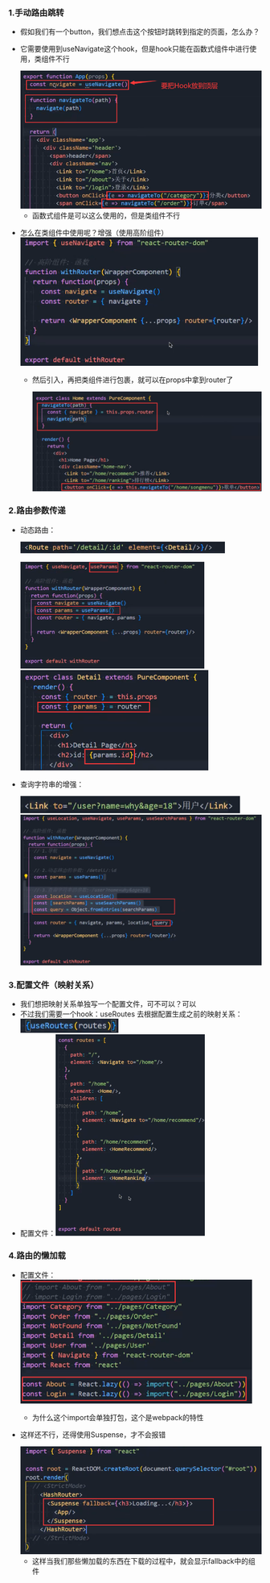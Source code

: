 ### 1.手动路由跳转

- 假如我们有一个button，我们想点击这个按钮时跳转到指定的页面，怎么办？

- 它需要使用到useNavigate这个hook，但是hook只能在函数式组件中进行使用，类组件不行

  <img src="images/image-20220912203206935.png" alt="image-20220912203206935" style="zoom:67%;" />

  - 函数式组件是可以这么使用的，但是类组件不行

- 怎么在类组件中使用呢？增强（使用高阶组件）
  <img src="images/image-20220912203527749.png" alt="image-20220912203527749" style="zoom:67%;" />

  - 然后引入，再把类组件进行包裹，就可以在props中拿到router了

    <img src="images/image-20220912203759709.png" alt="image-20220912203759709" style="zoom:67%;" />

### 2.路由参数传递

- 动态路由：

  <img src="images/image-20220912204924344.png" alt="image-20220912204924344" style="zoom:67%;" />

  <img src="images/image-20220912205040267.png" alt="image-20220912205040267" style="zoom: 50%;" /><img src="images/image-20220912205107899.png" alt="image-20220912205107899" style="zoom:67%;" />

- 查询字符串的增强：

  <img src="images/image-20220912205536255.png" alt="image-20220912205536255" style="zoom: 80%;" />

  <img src="images/image-20220912205444735.png" alt="image-20220912205444735" style="zoom: 50%;" />

### 3.配置文件（映射关系）

- 我们想把映射关系单独写一个配置文件，可不可以？可以
- 不过我们需要一个hook：useRoutes 去根据配置生成之前的映射关系：<img src="images/image-20220912210236806.png" alt="image-20220912210236806" style="zoom: 80%;" />
- 配置文件：<img src="images/image-20220912210204568.png" alt="image-20220912210204568" style="zoom:50%;" />

### 4.路由的懒加载

- 配置文件：<img src="images/image-20220912210504647.png" alt="image-20220912210504647" style="zoom:67%;" />

  - 为什么这个import会单独打包，这个是webpack的特性

- 这样还不行，还得使用Suspense，才不会报错

  <img src="images/image-20220912210621829.png" alt="image-20220912210621829" style="zoom:80%;" />

  - 这样当我们那些懒加载的东西在下载的过程中，就会显示fallback中的组件

